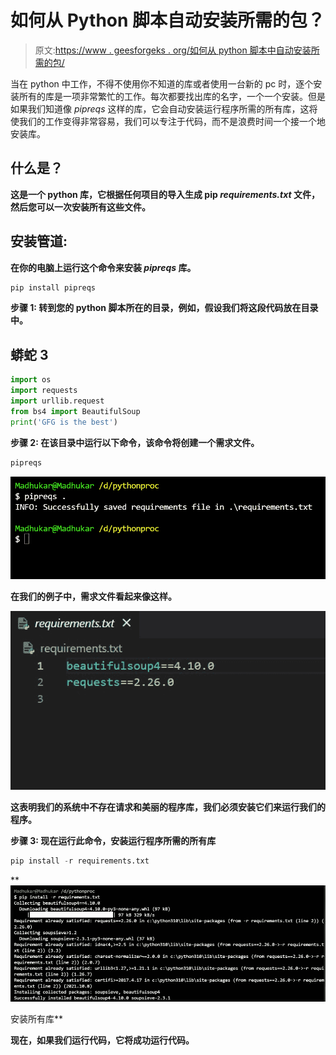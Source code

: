 # 如何从 Python 脚本自动安装所需的包？

> 原文:[https://www . geesforgeks . org/如何从 python 脚本中自动安装所需的包/](https://www.geeksforgeeks.org/how-to-automatically-install-required-packages-from-a-python-script/)

当在 python 中工作，不得不使用你不知道的库或者使用一台新的 pc 时，逐个安装所有的库是一项非常繁忙的工作。每次都要找出库的名字，一个一个安装。但是如果我们知道像 *pipreqs* 这样的库，它会自动安装运行程序所需的所有库，这将使我们的工作变得非常容易，我们可以专注于代码，而不是浪费时间一个接一个地安装库。

## **什么是**[](https://github.com/bndr/pipreqs)****？****

**这是一个 python 库，它根据任何项目的导入生成 pip *requirements.txt* 文件，然后您可以一次安装所有这些文件。**

## **安装管道:**

**在你的电脑上运行这个命令来安装 *pipreqs* 库。**

```py
pip install pipreqs
```

****步骤 1:** 转到您的 python 脚本所在的目录，例如，假设我们将这段代码放在目录中。**

## **蟒蛇 3**

```py
import os
import requests
import urllib.request
from bs4 import BeautifulSoup
print('GFG is the best')
```

****步骤 2:** 在该目录中运行以下命令，该命令将创建一个需求文件。**

```py
pipreqs
```

**![Using pipereqs](img/4963db42e7400f4b5a565b7b6a3516fb.png)**

**在我们的例子中，需求文件看起来像这样。**

**![sample requirement.txt file](img/7d3278455eb1277b08097f333b6ab0c3.png)**

**这表明我们的系统中不存在请求和美丽的程序库，我们必须安装它们来运行我们的程序。**

****步骤 3:** 现在运行此命令，安装运行程序所需的所有库**

```py
pip install -r requirements.txt
```

**![installing all the libraries](img/3f575f75a996ef671a2c5252440af705.png)

安装所有库** 

**现在，如果我们运行代码，它将成功运行代码。**